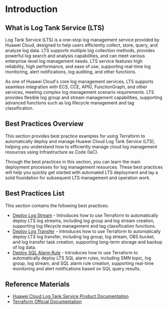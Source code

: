# Introduction

## What is Log Tank Service (LTS)

Log Tank Service (LTS) is a one-stop log management service provided by Huawei Cloud, designed to help users efficiently collect, store, query, and analyze log data. LTS supports multiple log collection methods, provides powerful log search and analysis capabilities, and can meet various enterprise-level log management needs. LTS service features high reliability, high performance, and ease of use, supporting real-time log monitoring, alert notifications, log auditing, and other functions.

As one of Huawei Cloud's core log management services, LTS supports seamless integration with ECS, CCE, APIG, FunctionGraph, and other services, meeting complex log management scenario requirements. LTS provides flexible log group and stream management capabilities, supporting advanced functions such as log lifecycle management and tag classification.

## Best Practices Overview

This section provides best practice examples for using Terraform to automatically deploy and manage Huawei Cloud Log Tank Service (LTS), helping you understand how to efficiently manage cloud log management resources using Infrastructure as Code (IaC).

Through the best practices in this section, you can learn the main deployment processes for log management resources. These best practices will help you quickly get started with automated LTS deployment and lay a solid foundation for subsequent LTS management and operation work.

## Best Practices List

This section contains the following best practices:

* [Deploy Log Stream](log_stream.md) - Introduces how to use Terraform to automatically deploy LTS log streams, including log group and log stream creation, supporting log lifecycle management and tag classification functions.
* [Deploy Log Transfer](log_transfer.md) - Introduces how to use Terraform to automatically deploy LTS log transfer, including log group, log stream, OBS bucket, and log transfer task creation, supporting long-term storage and backup of log data.
* [Deploy SQL Alarm Rule](sql_alarm_rule.md) - Introduces how to use Terraform to automatically deploy LTS SQL alarm rules, including SMN topic, log group, log stream, and SQL alarm rule creation, supporting real-time monitoring and alert notifications based on SQL query results.

## Reference Materials

- [Huawei Cloud Log Tank Service Product Documentation](https://support.huaweicloud.com/lts/index.html)
- [Terraform Official Documentation](https://www.terraform.io/docs/index.html)
